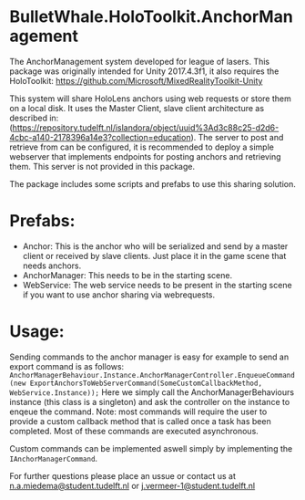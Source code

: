 # BulletWhale.HoloToolkit.AnchorManagement
The AnchorManagement system developed for league of lasers. This package was originally intended for Unity 2017.4.3f1, it also requires the HoloToolkit: https://github.com/Microsoft/MixedRealityToolkit-Unity

This system will share HoloLens anchors using web requests or store them on a local disk. It uses the Master Client, slave client architecture as described in: (https://repository.tudelft.nl/islandora/object/uuid%3Ad3c88c25-d2d6-4cbc-a140-2178396a14e3?collection=education).
The server to post and retrieve from can be configured, it is recommended to deploy a simple webserver that implements endpoints for
posting anchors and retrieving them. This server is not provided in this package.

The package includes some scripts and prefabs to use this sharing solution. 

# Prefabs:
- Anchor: This is the anchor who will be serialized and send by a master client or received by slave clients. Just place it in the game scene that needs anchors.
- AnchorManager: This needs to be in the starting scene.
- WebService: The web service needs to be present in the starting scene if you want to use anchor sharing via webrequests.

# Usage:
Sending commands to the anchor manager is easy for example to send an export command is as follows:
``AnchorManagerBehaviour.Instance.AnchorManagerController.EnqueueCommand(new ExportAnchorsToWebServerCommand(SomeCustomCallbackMethod, WebService.Instance));``
Here we simply call the AnchorManagerBehaviours instance (this class is a singleton) and ask the controller on the instance to enqeue the command.
Note: most commands will require the user to provide a custom callback method that is called once a task has been completed. Most of these commands are executed asynchronous.

Custom commands can be implemented aswell simply by implementing the ``IAnchorManagerCommand``.

For further questions please place an ussue or contact us at n.a.miedema@student.tudelft.nl or j.vermeer-1@student.tudelft.nl
